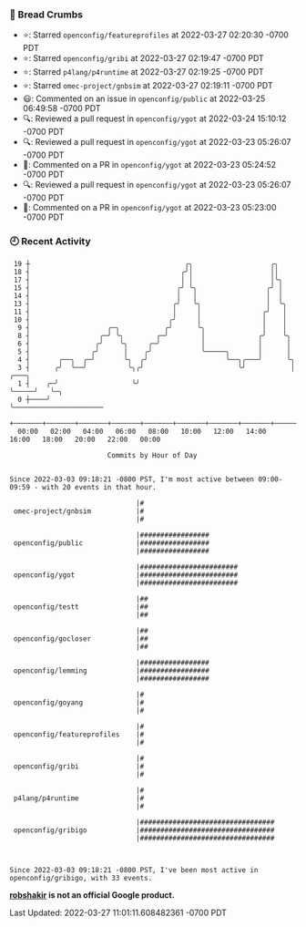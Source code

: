 ### 🍞 Bread Crumbs

 * ⭐️: Starred `openconfig/featureprofiles` at 2022-03-27 02:20:30 -0700 PDT
 * ⭐️: Starred `openconfig/gribi` at 2022-03-27 02:19:47 -0700 PDT
 * ⭐️: Starred `p4lang/p4runtime` at 2022-03-27 02:19:25 -0700 PDT
 * ⭐️: Starred `omec-project/gnbsim` at 2022-03-27 02:19:11 -0700 PDT
 * 😃: Commented on an issue in `openconfig/public` at 2022-03-25 06:49:58 -0700 PDT
 * 🔍: Reviewed a pull request in  `openconfig/ygot` at 2022-03-24 15:10:12 -0700 PDT
 * 🔍: Reviewed a pull request in  `openconfig/ygot` at 2022-03-23 05:26:07 -0700 PDT
 * 💬: Commented on a PR in  `openconfig/ygot` at 2022-03-23 05:24:52 -0700 PDT
 * 🔍: Reviewed a pull request in  `openconfig/ygot` at 2022-03-23 05:26:07 -0700 PDT
 * 💬: Commented on a PR in  `openconfig/ygot` at 2022-03-23 05:23:00 -0700 PDT

### 🕘 Recent Activity
```
 19 ┼                                      ╭╮                   ╭╮
 18 ┤                                     ╭╯│                   ││
 17 ┤                                     │ │                   │╰╮
 15 ┤                                    ╭╯ ╰╮                 ╭╯ │
 14 ┤                                    │   │                 │  │
 13 ┤                                   ╭╯   ╰╮                │  ╰╮
 11 ┤                                   │     │               ╭╯   │
 10 ┤                                  ╭╯     │               │    │
  9 ┤                   ╭─╮           ╭╯      ╰╮              │    │
  8 ┤                 ╭─╯ ╰╮        ╭─╯        │             ╭╯    ╰╮
  6 ┤                ╭╯    ╰╮     ╭─╯          │             │      │
  5 ┤               ╭╯      │    ╭╯            ╰─────╮       │      │
  4 ┤       ╭──╮  ╭─╯       ╰╮  ╭╯                   ╰──╮╭───╯      ╰╮
  3 ┤      ╭╯  ╰──╯          ╰╮╭╯                       ╰╯           │     ╭───╮
  1 ┤    ╭─╯                  ╰╯                                     ╰─────╯   ╰─╮
  0 ┼────╯                                                                       ╰──────────────────────
    +───────+───────+───────+───────+───────+───────+───────+───────+───────+───────+───────+───────+────
  00:00   02:00   04:00   06:00   08:00   10:00   12:00   14:00   16:00   18:00   20:00   22:00   00:00   

						Commits by Hour of Day


Since 2022-03-03 09:18:21 -0800 PST, I'm most active between 09:00-09:59 - with 20 events in that hour.

```



```
                               |#
 omec-project/gnbsim           |#
                               |#

                               |#################
 openconfig/public             |#################
                               |#################

                               |########################
 openconfig/ygot               |########################
                               |########################

                               |##
 openconfig/testt              |##
                               |##

                               |##
 openconfig/gocloser           |##
                               |##

                               |#################
 openconfig/lemming            |#################
                               |#################

                               |#
 openconfig/goyang             |#
                               |#

                               |#
 openconfig/featureprofiles    |#
                               |#

                               |#
 openconfig/gribi              |#
                               |#

                               |#
 p4lang/p4runtime              |#
                               |#

                               |#################################
 openconfig/gribigo            |#################################
                               |#################################



Since 2022-03-03 09:18:21 -0800 PST, I've been most active in openconfig/gribigo, with 33 events.

```
**[robshakir](mailto:robjs@google.com) is not an official Google product.**  


Last Updated: 2022-03-27 11:01:11.608482361 -0700 PDT
